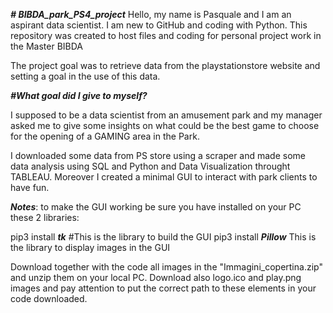 ***# BIBDA_park_PS4_project***
Hello, my name is Pasquale and I am an aspirant data scientist. I am new to GitHub and coding with Python.
This repository was created to host files and coding for personal project work in the Master BIBDA 

The project goal was to retrieve data from the playstationstore website and setting a goal in the use of this data.

***#What  goal did I give to myself?***

I supposed to be a data scientist from an amusement park and my manager asked me to give some insights on what could be the best game to choose for the opening of a GAMING area in the Park.

I downloaded some data from PS store using a scraper and made some data analysis using SQL and Python and Data Visualization throught TABLEAU. Moreover I created a minimal GUI to interact with park clients to have fun.


***Notes***: to make the GUI working be sure you have installed on your PC these 2 libraries:

pip3 install ***tk*** #This is the library to build the GUI
pip3 install ***Pillow*** This is the library to display images in the GUI


Download together with the code all images in the "Immagini_copertina.zip" and unzip them on your local PC. Download also logo.ico and play.png images and pay attention to put the correct path to these elements in your code downloaded.



